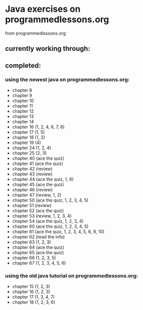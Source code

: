 # Java exercises on programmedlessons.org

from programmedlessons.org

## currently working through:


## completed:

### using the newest java on programmedlessons.org: 

* chapter 8
* chapter 9
* chapter 10
* chapter 11
* chapter 12
* chapter 13
* chapter 14
* chapter 16 (1, 2, 4, 6, 7, 8)
* chapter 17 (1, 5)
* chapter 18 (1, 2)
* chapter 19 (4)
* chapter 24 (1, 2, 4)
* chapter 25 (2, 3)
* chapter 40 (ace the quiz)
* chapter 41 (ace the quiz)
* chapter 42 (review)
* chapter 43 (review)
* chapter 44 (ace the quiz, 1, 6)
* chapter 45 (ace the quiz)
* chapter 46 (review)
* chapter 47 (review, 1, 2)
* chapter 50 (ace the quiz, 1, 2, 3, 4, 5)
* chapter 51 (review)
* chapter 52 (ace the quiz)
* chapter 53 (review, 1, 2, 3, 4)
* chapter 54 (ace the quiz, 1, 2, 3, 4)
* chapter 60 (ace the quiz, 1, 2, 3, 4, 5)
* chapter 61 (ace the quiz, 1, 2, 3, 4, 5, 6, 9, 10)
* chapter 62 (read the info)
* chapter 63 (1, 2, 3)
* chapter 64 (ace the quiz)
* chapter 65 (ace the quiz)
* chapter 66 (1, 2, 3, 5)
* chapter 67 (1, 2, 3, 4, 5, 6)

### using the old java tutorial on programmedlessons.org:

* chapter 15 (1, 2, 3)
* chapter 16 (1, 2, 3)
* chapter 17 (1, 3, 4, 7)
* chapter 18 (1, 2, 3, 6)